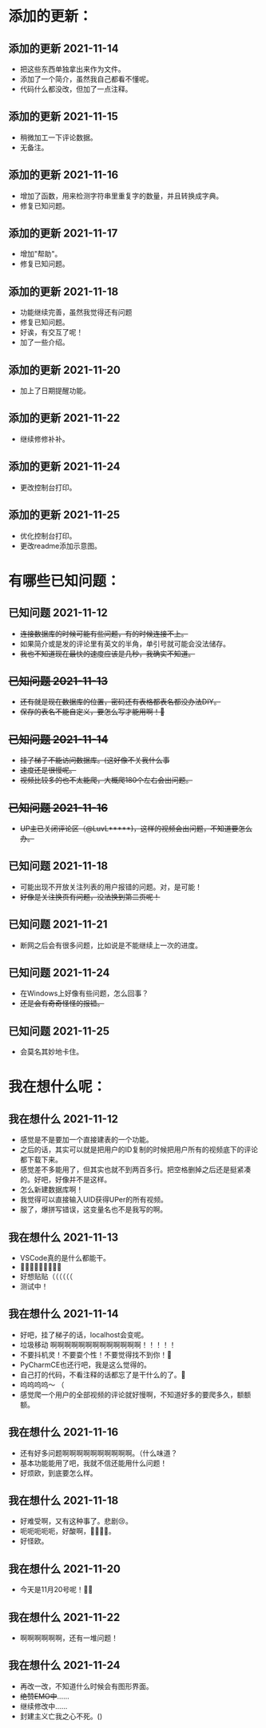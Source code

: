 # 添加的更新：

## 添加的更新 2021-11-14
- 把这些东西单独拿出来作为文件。
- 添加了一个简介，虽然我自己都看不懂呢。
- 代码什么都没改，但加了一点注释。

## 添加的更新 2021-11-15
- 稍微加工一下评论数据。
- 无备注。

## 添加的更新 2021-11-16
- 增加了函数，用来检测字符串里重复字的数量，并且转换成字典。
- 修复已知问题。

## 添加的更新 2021-11-17
- 增加"帮助"。
- 修复已知问题。

## 添加的更新 2021-11-18
- 功能继续完善，虽然我觉得还有问题
- 修复已知问题。
- 好诶，有交互了呢！
- 加了一些介绍。

## 添加的更新 2021-11-20
- 加上了日期提醒功能。

## 添加的更新 2021-11-22
- 继续修修补补。

## 添加的更新 2021-11-24
- 更改控制台打印。

## 添加的更新 2021-11-25
- 优化控制台打印。
- 更改readme添加示意图。


# 有哪些已知问题：

## 已知问题 2021-11-12
- ~~连接数据库的时候可能有些问题，有的时候连接不上。~~
- 如果简介或是发的评论里有英文的半角，单引号就可能会没法储存。
- ~~我也不知道现在最快的速度应该是几秒，我确实不知道。~~

## ~~已知问题  2021-11-13~~
- ~~还有就是现在数据库的位置，密码还有表格都表名都没办法DIY。~~
- ~~保存的表名不能自定义，要怎么写才能用啊！🤔~~

## ~~已知问题 2021-11-14~~
- ~~挂了梯子不能访问数据库。(这好像不关我什么事~~
- ~~速度还是很慢呢。~~
- ~~视频比较多的也不太能爬，大概爬180个左右会出问题。~~

## ~~已知问题 2021-11-16~~
- ~~UP主已关闭评论区（@LuvL*****)，这样的视频会出问题，不知道要怎么办。~~

## 已知问题 2021-11-18
- 可能出现不开放关注列表的用户报错的问题。对，是可能！
- ~~好像是关注换页有问题，没法换到第二页呢！~~

## 已知问题 2021-11-21
- 断网之后会有很多问题，比如说是不能继续上一次的进度。

## 已知问题 2021-11-24
- 在Windows上好像有些问题，怎么回事？
- ~~还是会有奇奇怪怪的报错。~~

## 已知问题 2021-11-25
- 会莫名其妙地卡住。


# 我在想什么呢：

## 我在想什么 2021-11-12
- 感觉是不是要加一个直接建表的一个功能。
- 之后的话，其实可以就是把用户的ID复制的时候把用户所有的视频底下的评论都下载下来。
- 感觉差不多能用了，但其实也就不到两百多行。把空格删掉之后还是挺紧凑的。好吧，好像并不是这样。
- 怎么新建数据库啊！
- 我觉得可以直接输入UID获得UPer的所有视频。
- 服了，爆拼写错误，这变量名也不是我写的啊。

## 我在想什么 2021-11-13
- VSCode真的是什么都能干。
- 🍋🍋🍋🍋🍋🍋🍋🍋🍋
- 好想贴贴（（（（（（
- 测试中！

## 我在想什么 2021-11-14
- 好吧，挂了梯子的话，localhost会变呢。
- 垃圾移动 啊啊啊啊啊啊啊啊啊啊啊啊啊！！！！！
- 不要抖机灵！不要耍个性！不要觉得找不到你！🙂
- PyCharmCE也还行吧，我是这么觉得的。
- 自己打的代码，不看注释的话都忘了是干什么的了。🤡
- 呜呜呜呜～ （
- 感觉爬一个用户的全部视频的评论就好慢啊，不知道好多的要爬多久，额额额。

## 我在想什么 2021-11-16
- 还有好多问题啊啊啊啊啊啊啊啊啊啊。（什么味道？
- 基本功能能用了吧，我就不信还能用什么问题！
- 好烦欧，到底要怎么样。

## 我在想什么 2021-11-18
- 好难受啊，又有这种事了。悲剧😢。
- 呃呃呃呃呃，好酸啊，🍋🍋🍋🍋。
- 好怪欧。

## 我在想什么 2021-11-20
- 今天是11月20号呢！🏳️‍⚧️

## 我在想什么 2021-11-22
- 啊啊啊啊啊啊，还有一堆问题！

## 我在想什么 2021-11-24
- 再改一改，不知道什么时候会有图形界面。
- ~~绝赞EMO中~~......
- 继续修改中......
- 封建主义亡我之心不死。()

